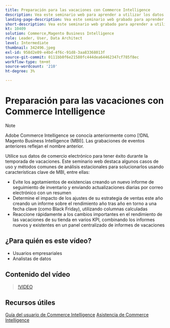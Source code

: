 ```yaml
---
title: Preparación para las vacaciones con Commerce Intelligence
description: Vea este seminario web para aprender a utilizar los datos de comercio electrónico con éxito durante la temporada de vacaciones.
landing-page-description: Vea este seminario web grabado para aprender a utilizar los datos de comercio electrónico con éxito durante la temporada de vacaciones.
short-description: Vea este seminario web grabado para aprender a utilizar los datos de comercio electrónico con éxito durante la temporada de vacaciones.
kt: 10409
solution: Commerce,Magento Business Intelligence
role: Leader, User, Data Architect
level: Intermediate
thumbnail: 342496.jpeg
exl-id: 958d2e09-e4bd-4f6c-91d8-3aa83368013f
source-git-commit: 0111bb0f6e21580fc444dea64462347cf785f8ec
workflow-type: tm+mt
source-wordcount: '210'
ht-degree: 3%

---
```


# Preparación para las vacaciones con Commerce Intelligence

>[!NOTE]
>
>Adobe Commerce Intelligence se conocía anteriormente como [!DNL Magento Business Intelligence (MBI)]. Las grabaciones de eventos anteriores reflejan el nombre anterior.

Utilice sus datos de comercio electrónico para tener éxito durante la temporada de vacaciones. Este seminario web destaca algunos casos de uso y métodos comunes de análisis estacionales para solucionarlos usando características clave de MBI, entre ellas:

- Evite los agotamientos de existencias creando un nuevo informe de seguimiento de inventario y enviando actualizaciones diarias por correo electrónico con un resumen
- Determine el impacto de los ajustes de su estrategia de ventas este año creando un informe sobre el rendimiento año tras año en torno a una fecha clave (como Black Friday), utilizando columnas calculadas
- Reaccione rápidamente a los cambios importantes en el rendimiento de las vacaciones de su tienda en varios KPI, combinando los informes nuevos y existentes en un panel centralizado de informes de vacaciones

## ¿Para quién es este vídeo?

- Usuarios empresariales
- Analistas de datos

## Contenido del vídeo

>[!VIDEO](https://video.tv.adobe.com/v/342496?quality=12&learn=on)

## Recursos útiles

[Guía del usuario de Commerce Intelligence](https://experienceleague.adobe.com/docs/commerce-business-intelligence/mbi/guide-overview.html?lang=es)
[Asistencia de Commerce Intelligence](https://experienceleague.adobe.com/docs/commerce-knowledge-base/kb/troubleshooting/miscellaneous/mbi-service-policies.html)
